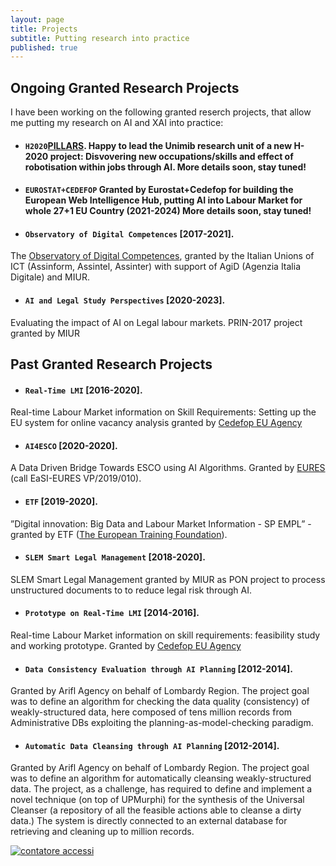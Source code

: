 ```yaml
---
layout: page
title: Projects
subtitle: Putting research into practice
published: true
---
```

## Ongoing Granted Research Projects
I have been working on the following granted reserch projects, that allow me putting my research on AI and XAI into practice:
- #### ``H2020``[PILLARS](https://cordis.europa.eu/project/id/101004703). Happy to lead the Unimib research unit of a new H-2020 project: Disvovering new occupations/skills and effect of robotisation within jobs through AI. More details soon, stay tuned! 
- #### ``EUROSTAT+CEDEFOP`` Granted by Eurostat+Cedefop for building the European Web Intelligence Hub, putting AI into Labour Market for whole 27+1 EU Country (2021-2024) More details soon, stay tuned! 
- #### ``Observatory of Digital Competences`` [2017-2021].  
The [Observatory of Digital Competences](http://competenzedigitali.org/), granted by  the Italian Unions of ICT  (Assinform, Assintel, Assinter) with support of AgiD (Agenzia Italia Digitale) and MIUR. 
- #### ``AI and Legal Study Perspectives``  [2020-2023].    
Evaluating the impact of AI on Legal labour markets. PRIN-2017 project granted by MIUR

## Past Granted Research Projects
- #### ``Real-Time LMI`` [2016-2020].   
Real-time Labour Market information on Skill Requirements: Setting up the EU system for online vacancy analysis granted by [Cedefop EU Agency](https://www.cedefop.europa.eu/it/about-cedefop/public-procurement/real-time-labour-market-information-skill-requirements-setting-eu)
- #### ``AI4ESCO`` [2020-2020].  
A Data Driven Bridge Towards ESCO using AI Algorithms. Granted by [EURES](https://ec.europa.eu/eures/public/it/homepage) (call EaSI-EURES VP/2019/010).     
- #### ``ETF`` [2019-2020].  
”Digital  innovation:   Big  Data  and  Labour  Market  Information  -  SP  EMPL”  -  granted by ETF ([The European  Training  Foundation](https://www.etf.europa.eu/)).   
- #### ``SLEM Smart Legal Management`` [2018-2020].  
SLEM Smart Legal Management granted by MIUR as PON project to process unstructured documents to to reduce legal risk through AI.
- #### ``Prototype on Real-Time LMI`` [2014-2016].    
Real-time Labour Market information on skill requirements: feasibility study and
working prototype. Granted by [Cedefop EU Agency](https://www.cedefop.europa.eu/it/about-cedefop/public-procurement/real-time-labour-market-information-skill-requirements-setting-eu)
- #### ``Data Consistency Evaluation through AI Planning`` [2012-2014].  
Granted by Arifl Agency on behalf of Lombardy Region. The project goal was to define an algorithm for checking the data quality (consistency) of weakly-structured data, here composed of tens million records from Administrative DBs exploiting the planning-as-model-checking paradigm.
- #### ``Automatic Data Cleansing through AI Planning`` [2012-2014].  
Granted by Arifl Agency on behalf of Lombardy Region. The project goal was to define an algorithm for automatically cleansing weakly-structured data. The project, as a challenge, has required to define and implement a novel technique (on top of UPMurphi) for the synthesis of the Universal Cleanser (a repository of all the feasible actions able to cleanse a dirty data.) The system is directly connected to an external database for retrieving and cleaning up to million records.

   <!-- Histats.com  START  (aync)-->
<script type="text/javascript">var _Hasync= _Hasync|| [];
_Hasync.push(['Histats.start', '1,746089,4,0,0,0,00000000']);
_Hasync.push(['Histats.fasi', '1']);
_Hasync.push(['Histats.track_hits', '']);
(function() {
var hs = document.createElement('script'); hs.type = 'text/javascript'; hs.async = true;
hs.src = ('//s10.histats.com/js15_as.js');
(document.getElementsByTagName('head')[0] || document.getElementsByTagName('body')[0]).appendChild(hs);
})();</script>
<noscript><a href="/" target="_blank"><img  src="//sstatic1.histats.com/0.gif?746089&101" alt="contatore accessi" border="0"></a></noscript>
<!-- Histats.com  END  -->
